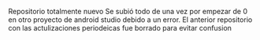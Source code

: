 Repositorio totalmente nuevo
Se subió todo de una vez por empezar de 0 en otro proyecto de android studio debido a un error.
El anterior repositorio con las actulizaciones periodeicas fue borrado para evitar confusion
